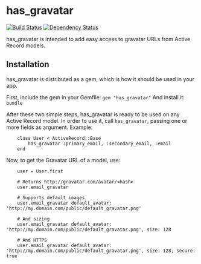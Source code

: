 has_gravatar
============

[![Build Status](https://travis-ci.org/victorgama/has_gravatar.png?branch=master)](https://travis-ci.org/victorgama/has_gravatar) [![Dependency Status](https://gemnasium.com/victorgama/has_gravatar.png)](https://gemnasium.com/victorgama/has_gravatar)

has_gravatar is intended to add easy access to gravatar URLs from Active Record models. 

Installation
------------

has_gravatar is distributed as a gem, which is how it should be used in your app.

First, include the gem in your Gemfile:
`gem "has_gravatar"`
And install it:
`bundle`

After these two simple steps, has_gravatar is ready to be used on any Active Record model.
In order to use it, call `has_gravatar`, passing one or more fields as argument. Example:
```
	class User < ActiveRecord::Base
		has_gravatar :primary_email, :secondary_email, :email
	end
```

Now, to get the Gravatar URL of a model, use:
```
	user = User.first

	# Returns http://gravatar.com/avatar/<hash>
	user.email_gravatar
	
	# Supports default images
	user.email_gravatar default_avatar: 'http://my.domain.com/public/default_gravatar.png'
	
	# And sizing
	user.email_gravatar default_avatar: 'http://my.domain.com/public/default_gravatar.png', size: 128
	
	# And HTTPS
	user.email_gravatar default_avatar: 'http://my.domain.com/public/default_gravatar.png', size: 128, secure: true

```